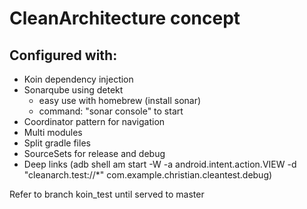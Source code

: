 # CleanArchitecture concept

## Configured with:
- Koin dependency injection
- Sonarqube using detekt
    - easy use with homebrew (install sonar)
    - command: "sonar console" to start
- Coordinator pattern for navigation
- Multi modules
- Split gradle files
- SourceSets for release and debug
- Deep links (adb shell am start -W -a android.intent.action.VIEW -d  "cleanarch.test://*"  com.example.christian.cleantest.debug)

    
 Refer to branch koin_test until served to master
 
